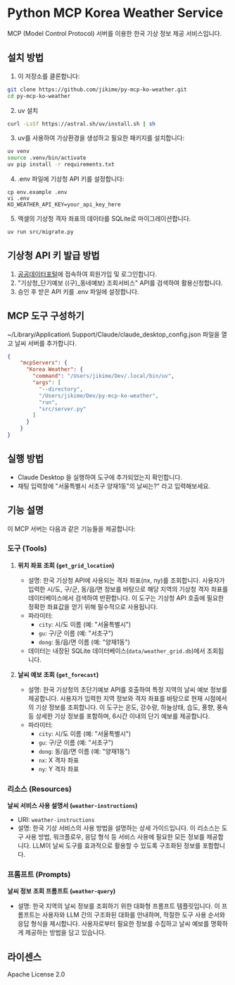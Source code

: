 # Python MCP Korea Weather Service

MCP (Model Control Protocol) 서버를 이용한 한국 기상 정보 제공 서비스입니다.

## 설치 방법

1. 이 저장소를 클론합니다:
```bash
git clone https://github.com/jikime/py-mcp-ko-weather.git
cd py-mcp-ko-weather
```

2. uv 설치
```bash
curl -LsSf https://astral.sh/uv/install.sh | sh
```

3. uv를 사용하여 가상환경을 생성하고 필요한 패키지를 설치합니다:
```bash
uv venv
source .venv/bin/activate
uv pip install -r requirements.txt
```

4. .env 파일에 기상청 API 키를 설정합니다:
```
cp env.example .env
vi .env
KO_WEATHER_API_KEY=your_api_key_here
```

5. 엑셀의 기상청 격자 좌표의 데이타를 SQLite로 마이그레이션합니다.
```bash
uv run src/migrate.py
```

## 기상청 API 키 발급 방법

1. [공공데이터포털](https://www.data.go.kr/)에 접속하여 회원가입 및 로그인합니다.
2. "기상청_단기예보 ((구)_동네예보) 조회서비스" API를 검색하여 활용신청합니다.
3. 승인 후 받은 API 키를 .env 파일에 설정합니다.

## MCP 도구 구성하기

~/Library/Application\ Support/Claude/claude_desktop_config.json 파일을 열고 날씨 서버를 추가합니다.
```json
{
    "mcpServers": {
      "Korea Weather": {
        "command": "/Users/jikime/Dev/.local/bin/uv",
        "args": [
          "--directory",
          "/Users/jikime/Dev/py-mcp-ko-weather",
          "run",
          "src/server.py"
        ]
      }
    }
}
```

## 실행 방법

- Claude Desktop 을 실행하여 도구에 추가되었는지 확인합니다.
- 채팅 입력창에 "서울특별시 서초구 양재1동"의 날씨는?" 라고 입력해보세요.


## 기능 설명

이 MCP 서버는 다음과 같은 기능들을 제공합니다:

### 도구 (Tools)

1. **위치 좌표 조회 (`get_grid_location`)**
   - 설명: 한국 기상청 API에 사용되는 격자 좌표(nx, ny)를 조회합니다. 사용자가 입력한 시/도, 구/군, 동/읍/면 정보를 바탕으로 해당 지역의 기상청 격자 좌표를 데이터베이스에서 검색하여 반환합니다. 이 도구는 기상청 API 호출에 필요한 정확한 좌표값을 얻기 위해 필수적으로 사용됩니다.
   - 파라미터:
     - `city`: 시/도 이름 (예: "서울특별시")
     - `gu`: 구/군 이름 (예: "서초구")
     - `dong`: 동/읍/면 이름 (예: "양재1동")
   - 데이터는 내장된 SQLite 데이터베이스(`data/weather_grid.db`)에서 조회됩니다.

2. **날씨 예보 조회 (`get_forecast`)**
   - 설명: 한국 기상청의 초단기예보 API를 호출하여 특정 지역의 날씨 예보 정보를 제공합니다. 사용자가 입력한 지역 정보와 격자 좌표를 바탕으로 현재 시점에서의 기상 정보를 조회합니다. 이 도구는 온도, 강수량, 하늘상태, 습도, 풍향, 풍속 등 상세한 기상 정보를 포함하며, 6시간 이내의 단기 예보를 제공합니다.
   - 파라미터:
     - `city`: 시/도 이름 (예: "서울특별시")
     - `gu`: 구/군 이름 (예: "서초구")
     - `dong`: 동/읍/면 이름 (예: "양재1동")
     - `nx`: X 격자 좌표
     - `ny`: Y 격자 좌표

### 리소스 (Resources)

**날씨 서비스 사용 설명서 (`weather-instructions`)**
   - URI: `weather-instructions`
   - 설명: 한국 기상 서비스의 사용 방법을 설명하는 상세 가이드입니다. 이 리소스는 도구 사용 방법, 워크플로우, 응답 형식 등 서비스 사용에 필요한 모든 정보를 제공합니다. LLM이 날씨 도구를 효과적으로 활용할 수 있도록 구조화된 정보를 포함합니다.

### 프롬프트 (Prompts)

**날씨 정보 조회 프롬프트 (`weather-query`)**
   - 설명: 한국 지역의 날씨 정보를 조회하기 위한 대화형 프롬프트 템플릿입니다. 이 프롬프트는 사용자와 LLM 간의 구조화된 대화를 안내하며, 적절한 도구 사용 순서와 응답 형식을 제시합니다. 사용자로부터 필요한 정보를 수집하고 날씨 예보를 명확하게 제공하는 방법을 담고 있습니다.

## 라이센스

Apache License 2.0